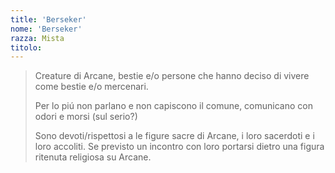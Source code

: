 ```yaml
---
title: 'Berseker'
nome: 'Berseker'
razza: Mista
titolo:
---
```


> Creature di Arcane, bestie e/o persone che hanno deciso di vivere come bestie e/o mercenari.
>
> Per lo piú non parlano e non capiscono il comune, comunicano con odori e morsi (sul serio?)
>
> Sono devoti/rispettosi a le figure sacre di Arcane, i loro sacerdoti e i loro accoliti. Se previsto un incontro con loro portarsi dietro una figura ritenuta religiosa su Arcane.
>
>

